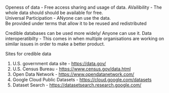 Openess of data - Free access sharing and usage of data. 
AVailibility - The whole data should should be available for free.  
Universal Participation - ANyone can use the data.  
Be provided under terms that allow it to be reused and redistributed


Credible databases can be used more widely/ Anyone can use it. 
Data interoperatibilty - This comes in when multiple organisations are working on similar issues in order to make a better product. 

Sites for credible data 
1. U.S. government data site - https://data.gov/
2. U.S. Census Bureau - https://www.census.gov/data.html
3. Open Data Network - https://www.opendatanetwork.com/
4. Google Cloud Public Datasets - https://cloud.google.com/datasets
5. Dataset Search - https://datasetsearch.research.google.com/
